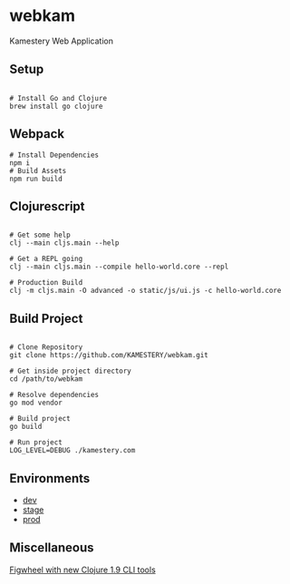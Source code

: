 # webkam
Kamestery Web Application

## Setup

```{bash}

# Install Go and Clojure
brew install go clojure

```

## Webpack

```{bash}
# Install Dependencies
npm i
# Build Assets
npm run build

```

## Clojurescript

```{bash}

# Get some help
clj --main cljs.main --help

# Get a REPL going
clj --main cljs.main --compile hello-world.core --repl

# Production Build
clj -m cljs.main -O advanced -o static/js/ui.js -c hello-world.core

```

## Build Project

```{bash}

# Clone Repository
git clone https://github.com/KAMESTERY/webkam.git

# Get inside project directory
cd /path/to/webkam

# Resolve dependencies
go mod vendor

# Build project
go build

# Run project
LOG_LEVEL=DEBUG ./kamestery.com

```

## Environments

* [dev](https://dev.kamestery.com)
* [stage](https://stage.kamestery.com)
* [prod](https://kamestery.com)


## Miscellaneous

[Figwheel with new Clojure 1.9 CLI tools](http://www.functionalbytes.nl/clojure/nodejs/figwheel/repl/clojurescript/cli/2017/12/20/tools-deps-figwheel.html)

